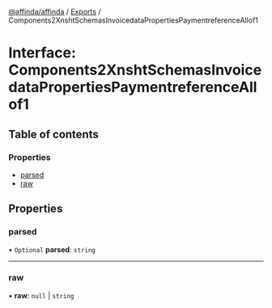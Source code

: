 [@affinda/affinda](../README.md) / [Exports](../modules.md) / Components2XnshtSchemasInvoicedataPropertiesPaymentreferenceAllof1

# Interface: Components2XnshtSchemasInvoicedataPropertiesPaymentreferenceAllof1

## Table of contents

### Properties

- [parsed](Components2XnshtSchemasInvoicedataPropertiesPaymentreferenceAllof1.md#parsed)
- [raw](Components2XnshtSchemasInvoicedataPropertiesPaymentreferenceAllof1.md#raw)

## Properties

### parsed

• `Optional` **parsed**: `string`

___

### raw

• **raw**: ``null`` \| `string`
